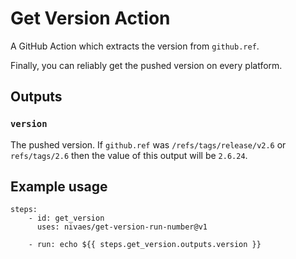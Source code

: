 # Get Version Action

A GitHub Action which extracts the version from `github.ref`.

Finally, you can reliably get the pushed version on every platform.

## Outputs

### `version`

The pushed version. If `github.ref` was `/refs/tags/release/v2.6` or `refs/tags/2.6` then the value of this output will be `2.6.24`.

## Example usage

````YML
steps:
    - id: get_version
      uses: nivaes/get-version-run-number@v1

    - run: echo ${{ steps.get_version.outputs.version }}

````
